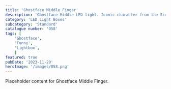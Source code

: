 ```yaml
---
title: 'Ghostface Middle Finger'
description: 'Ghostface Middle LED light. Iconic character from the Scream movies. His reply when they suggested making another movie.'
category: 'LED Light Boxes'
subcategory: 'Standard'
catalogue number: '058'
tags: [
    'Ghostface', 
    'Funny',
    'Lightbox', 
    ]
featured: true
pubDate: '2023-11-20'
heroImage: '/images/058.png'
---
```


Placeholder content for Ghostface Middle Finger.
